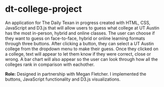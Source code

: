 # dt-college-project
An application for The Daily Texan in progress created with HTML, CSS, JavaScript and D3.js that will allow users to guess what college at UT Austin has the most in-person, hybrid and online classes. The user can choose if they want to guess on face-to-face, hybrid or online learning formats through three buttons. After clicking a button, they can select a UT Austin college from the dropdown menu to make their guess. Once they clicked on a college, text will appear to let them know if they were correct, close or wrong. A bar chart will also appear so the user can look through how all the colleges rank in comparison with eachother. 

<b>Role:</b> Designed in partnership with Megan Fletcher. I implemented the buttons, JavaScript functionality and D3.js visualizations.
